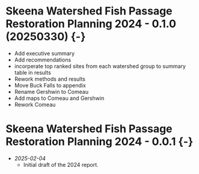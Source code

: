# Skeena Watershed Fish Passage Restoration Planning 2024 - 0.1.0 (20250330) {-}

  - Add executive summary
  - Add recommendations
  - incorperate top ranked sites from each watershed group to summary table in results
  - Rework methods and results
  - Move Buck Falls to appendix
  - Rename Gershwin to Comeau
  - Add maps to Comeau and Gershwin
  - Rework Comeau

# Skeena Watershed Fish Passage Restoration Planning 2024 - 0.0.1 {-}

- *2025-02-04*  
  - Initial draft of the 2024 report.

